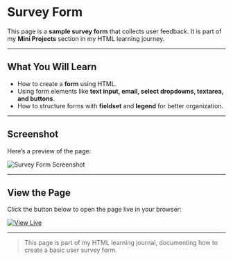 # Survey Form

This page is a **sample survey form** that collects user feedback. It is part of my **Mini Projects** section in my HTML learning journey.  

---

## What You Will Learn

- How to create a **form** using HTML.  
- Using form elements like **text input, email, select dropdowns, textarea, and buttons**.  
- How to structure forms with **fieldset** and **legend** for better organization.  

---

## Screenshot

Here’s a preview of the page:

![Survey Form Screenshot](screenshot.jpg)

---

## View the Page

Click the button below to open the page live in your browser:

[![View Live](https://img.shields.io/badge/View%20Code-Live-brightgreen)](survey-form.html)

---

> This page is part of my HTML learning journal, documenting how to create a basic user survey form.
